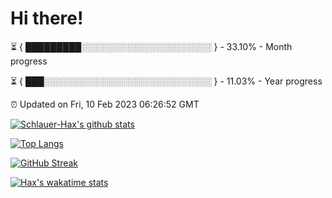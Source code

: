 # Hi there!

⏳ { █████████░░░░░░░░░░░░░░░░░░░░░ } - 33.10% - Month progress

⏳ { ███░░░░░░░░░░░░░░░░░░░░░░░░░░░ } - 11.03% - Year progress

⏰ Updated on Fri, 10 Feb 2023 06:26:52 GMT


[![Schlauer-Hax's github stats](https://github-readme-stats.vercel.app/api?username=Schlauer-Hax&show_icons=true&theme=dark&count_private=true)](https://github.com/Schlauer-Hax)


[![Top Langs](https://github-readme-stats.vercel.app/api/top-langs/?username=Schlauer-Hax&layout=compact&theme=dark)](https://github.com/Schlauer-Hax?tab=repositories)

[![GitHub Streak](https://streak-stats.demolab.com?user=Schlauer-Hax&theme=dark)](https://git.io/streak-stats)

[![Hax's wakatime stats](https://github-readme-stats.vercel.app/api/wakatime?username=Hax&theme=dark)](https://wakatime.com/@Hax)

